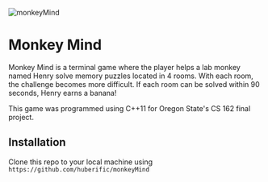 ![monkeyMind](https://ahuber.dev/images/monkeyMind.png)

# Monkey Mind
Monkey Mind is a terminal game where the player helps a lab monkey named Henry solve memory puzzles located in 4 rooms. With each room, the challenge becomes more difficult. If each room can be solved within 90 seconds, Henry earns a banana!

This game was programmed using C++11 for Oregon State's CS 162 final project.

## Installation

Clone this repo to your local machine using `https://github.com/huberific/monkeyMind`
